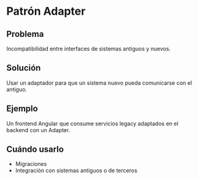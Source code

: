# Patrón Adapter

## Problema
Incompatibilidad entre interfaces de sistemas antiguos y nuevos.

## Solución
Usar un adaptador para que un sistema nuevo pueda comunicarse con el antiguo.

## Ejemplo
Un frontend Angular que consume servicios legacy adaptados en el backend con un Adapter.

## Cuándo usarlo
- Migraciones
- Integración con sistemas antiguos o de terceros
